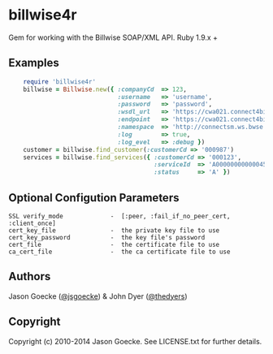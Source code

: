 billwise4r
==========

Gem for working with the Billwise SOAP/XML API. Ruby 1.9.x +

Examples
--------
```ruby
	require 'billwise4r'
	billwise = Billwise.new({ :companyCd  => 123,
	                          :username   => 'username',
	                          :password   => 'password',
	                          :wsdl_url   => 'https://cwa021.connect4billing.com/axis2/services/ConnectSmService?wsdl',
	                          :endpoint   => 'https://cwa021.connect4billing.com/axis2/services/ConnectSmService.ConnectSmServiceHttpSoap12Endpoint/',
	                          :namespace  => 'http://connectsm.ws.bwse.com/xsd',
	                          :log        => true,
	                          :log_evel   => :debug })
	customer = billwise.find_customer(:customerCd => '000987')
	services = billwise.find_services({ :customerCd => '000123',
	                                    :serviceId  => 'A000000000000456',
	                                    :status     => 'A' })

```
Optional Configution Parameters
---------

    SSL verify_mode    		    -  [:peer, :fail_if_no_peer_cert, :client_once]
    cert_key_file				-  the private key file to use
    cert_key_password       	-  the key file's password
    cert_file 					-  the certificate file to use
    ca_cert_file				-  the ca certificate file to use

Authors
-------

Jason Goecke ([@jsgoecke](http://twitter.com/jsgoecke)) & John Dyer ([@thedyers](http://twitter.com/thedyers))

Copyright
---------

Copyright (c) 2010-2014 Jason Goecke. See LICENSE.txt for further details.

